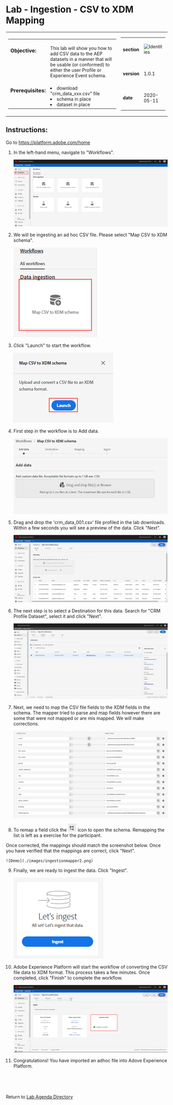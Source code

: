 Lab - Ingestion - CSV to XDM Mapping
==========
<table style="border-collapse: collapse; border: none;" class="tab" cellspacing="0" cellpadding="0">

<tr style="border: none;">

<div align="left">
<td width="600" style="border: none;">
<table>
<tbody valign="top">
      <tr width="500">
            <td valign="top"><h3>Objective:</h3></td>
            <td valign="top"><br>This lab will show you how to add CSV data to the AEP datasets in a manner that will be usable (or conformed) to either the user Profile or Experience Event schema.
            </td>
     </tr>
     <tr width="500">
           <td valign="top"><h3>Prerequisites:</h3></td>
           <td valign="top"><br><li>download "crm_data_xxx.csv" file</li>
                            <li>schema in place</li>
                            <li>dataset in place</li>
           </td>
     </tr>
</tbody>
</table>
</td>
</div>

<div align="right">
<td style="border: none;" valign="top">

<table>
<tbody valign="top">
      <tr>
            <td valign="middle" height="70"><b>section</b></td>
            <td valign="middle" height="70"><img src="https://github.com/adobe/AEP-Hands-on-Labs/blob/master/assets/images/left_hand_nav_menu_identities.png?raw=true" alt="Identities"></td>
      </tr>
      <tr>
            <td valign="middle" height="70"><b>version</b></td>
            <td valign="middle" height="70">1.0.1</td>
      </tr>
      <tr>
            <td valign="middle" height="70"><b>date</b></td>
            <td valign="middle" height="70">2020-05-11</td>
      </tr>
</tbody>
</table>
</td>
</div>

</tr>
</table>

Instructions:
-----------------
Go to https://platform.adobe.com/home

1. In the left-hand menu, navigate to "Workflows".


      ![Demo](./images/ingestionhome.png)


2. We will be ingesting an ad hoc CSV file. Please select "Map CSV to XDM schema".


      ![Demo](./images/ingestcsvtoxdm.png)
      
      
3. Click "Launch" to start the workflow.


      ![Demo](./images/ingestcsvtoxdmlaunch.png)


4. First step in the workflow is to Add data. 


      ![Demo](./images/ingestionadddata.png)
      

5. Drag and drop the 'crm_data_001.csv' file profiled in the lab downloads. Within a few seconds you will see a preview of the data. Click "Next". 


      ![Demo](./images/ingestionadddata1.png)
      
      
6. The next step is to select a Destination for this data. Search for "CRM Profile Dataset", select it and click "Next".


      ![Demo](./images/ingestiondestination.jpg)
      
      
7. Next, we need to map the CSV file fields to the XDM fields in the schema. The mapper tried to parse and map fields however there are some that were not mapped or are mis mapped. We will make corrections.



      ![Demo](./images/ingestionmapper.png)
      

8. To remap a field click the ![Demo](./images/remap.png) icon to open the schema. Remapping the list is left as a exercise for the participant.

Once corrected, the mappings should match the screenshot below. Once you have verified that the mappings are correct, click "Next".


    ![Demo](./images/ingestionmapper2.png)


9. Finally, we are ready to ingest the data. Click "Ingest".


    ![Demo](./images/ingestioningest.png)


10. Adobe Experience Platform will start the workflow of converting the CSV file data to XDM format. This process takes a few minutes. Once completed, click "Finish" to complete the workflow.


    ![Demo](./images/ingestionfinish.png)



11. Congratulations! You have imported an adhoc file into Adove Experience Platform.

 
<br>
<br>
<br>

Return to [Lab Agenda Directory](https://github.com/adobe/AEP-Hands-on-Labs/blob/master/labs/fsi6/README.md#lab-agenda)

